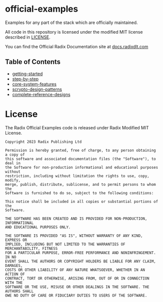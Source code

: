 # official-examples
Examples for any part of the stack which are officially maintained.

All code in this repository is licensed under the modified MIT license described in [LICENSE](LICENSE).

You can find the Official Radix Documentation site at [docs.radixdlt.com](https://docs.radixdlt.com/docs)

## Table of Contents
- [getting-started](https://github.com/radixdlt/official-examples/tree/main/getting-started)
- [step-by-step](https://github.com/radixdlt/official-examples/tree/main/step-by-step)
- [core-system-features](https://github.com/radixdlt/official-examples/tree/main/core-system-features)
- [scrypto-design-patterns](https://github.com/radixdlt/official-examples/tree/main/scrypto-design-patterns)
- [complete-reference-designs](https://github.com/radixdlt/official-examples/tree/main/complete-reference-designs)



# License

The Radix Official Examples code is released under Radix Modified MIT License.

    Copyright 2023 Radix Publishing Ltd

    Permission is hereby granted, free of charge, to any person obtaining a copy of
    this software and associated documentation files (the "Software"), to deal in
    the Software for non-production informational and educational purposes without
    restriction, including without limitation the rights to use, copy, modify,
    merge, publish, distribute, sublicense, and to permit persons to whom the
    Software is furnished to do so, subject to the following conditions:

    This notice shall be included in all copies or substantial portions of the
    Software.

    THE SOFTWARE HAS BEEN CREATED AND IS PROVIDED FOR NON-PRODUCTION, INFORMATIONAL
    AND EDUCATIONAL PURPOSES ONLY.

    THE SOFTWARE IS PROVIDED "AS IS", WITHOUT WARRANTY OF ANY KIND, EXPRESS OR
    IMPLIED, INCLUDING BUT NOT LIMITED TO THE WARRANTIES OF MERCHANTABILITY, FITNESS
    FOR A PARTICULAR PURPOSE, ERROR-FREE PERFORMANCE AND NONINFRINGEMENT. IN NO
    EVENT SHALL THE AUTHORS OR COPYRIGHT HOLDERS BE LIABLE FOR ANY CLAIM, DAMAGES,
    COSTS OR OTHER LIABILITY OF ANY NATURE WHATSOEVER, WHETHER IN AN ACTION OF
    CONTRACT, TORT OR OTHERWISE, ARISING FROM, OUT OF OR IN CONNECTION WITH THE
    SOFTWARE OR THE USE, MISUSE OR OTHER DEALINGS IN THE SOFTWARE. THE AUTHORS SHALL
    OWE NO DUTY OF CARE OR FIDUCIARY DUTIES TO USERS OF THE SOFTWARE.